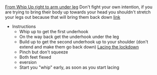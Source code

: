 [From Whip Up right to arm under leg](https://youtu.be/tcS7oBdpRW0?t=207)
Don't fight your own intention, if you are trying to bring their body up towards your head you shouldn't stretch your legs out because that will bring them back down [link](https://youtu.be/Y0D5lpXsf1U?t=361)

- Instructions
	- Whip up to get the first underhook
	- On the way back get the underhook under the leg
	- Build up to get the second underhook up to your shoulder (don't extend and make them go back down)
[Lacing the lockdown](https://youtu.be/jadv7_MBTrI)
	- Pinch but don't squeeze
	- Both feet flexed
	- eversion
	- Start you "whip" early, as soon as you start lacing